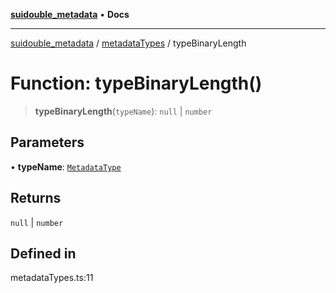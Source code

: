 [**suidouble_metadata**](../../README.md) • **Docs**

***

[suidouble_metadata](../../modules.md) / [metadataTypes](../README.md) / typeBinaryLength

# Function: typeBinaryLength()

> **typeBinaryLength**(`typeName`): `null` \| `number`

## Parameters

• **typeName**: [`MetadataType`](../type-aliases/MetadataType.md)

## Returns

`null` \| `number`

## Defined in

metadataTypes.ts:11
